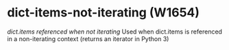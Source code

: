 # dict-items-not-iterating (W1654)
*dict.items referenced when not iterating* Used when dict.items is
referenced in a non-iterating context (returns an iterator in Python 3)
